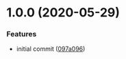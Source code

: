 # 1.0.0 (2020-05-29)


### Features

* initial commit ([097a096](https://github.com/TimoBechtel/transition-magic/commit/097a096fe0642c522bfb44204384fc11429d7444))
